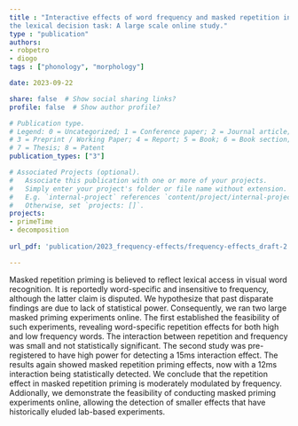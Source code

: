 ```yaml
---
title : "Interactive effects of word frequency and masked repetition in
the lexical decision task: A large scale online study."
type : "publication"
authors:
- robpetro
- diogo
tags : ["phonology", "morphology"]

date: 2023-09-22

share: false  # Show social sharing links?
profile: false  # Show author profile?

# Publication type.
# Legend: 0 = Uncategorized; 1 = Conference paper; 2 = Journal article;
# 3 = Preprint / Working Paper; 4 = Report; 5 = Book; 6 = Book section;
# 7 = Thesis; 8 = Patent
publication_types: ["3"]

# Associated Projects (optional).
#   Associate this publication with one or more of your projects.
#   Simply enter your project's folder or file name without extension.
#   E.g. `internal-project` references `content/project/internal-project/index.md`.
#   Otherwise, set `projects: []`.
projects:
- primeTime
- decomposition
  
url_pdf: 'publication/2023_frequency-effects/frequency-effects_draft-2.pdf'

---
```


Masked repetition priming is believed to reflect lexical access in visual word recognition. It is reportedly word-specific and insensitive to frequency, although the latter claim is disputed. We hypothesize that past disparate findings are due to lack of statistical power. Consequently, we ran two large masked priming experiments online. The first established the feasibility of such experiments, revealing word-specific repetition effects for both high and low frequency words. The interaction between repetition and frequency was small and not statistically significant. The second study was pre-registered to have high power for detecting a 15ms interaction effect. The results again showed masked repetition priming effects, now with a 12ms interaction being statistically detected. We conclude that the repetition effect in masked repetition priming is moderately modulated by frequency. Addionally, we demonstrate the feasibility of conducting masked priming experiments online, allowing the detection of smaller effects that have historically eluded lab-based experiments.